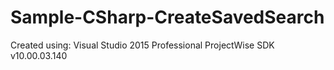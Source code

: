 # Sample-CSharp-CreateSavedSearch
Created using:
  Visual Studio 2015 Professional
  ProjectWise SDK v10.00.03.140
  
